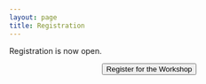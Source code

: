 ```yaml
---
layout: page
title: Registration
---
```


<p/> Registration is now open.

<center>
    <a href="https://onlineshop.shef.ac.uk/conferences-and-events/faculty-of-engineering/faculty-of-engineering/the-4th-international-clarity-workshop-on-machine-learning-challenges-for-hearing-aids-clarity-2023" target="_blank">
      <button class="btn btn-primary">Register for the Workshop</button>
    </a>
  </center>

<p/>






